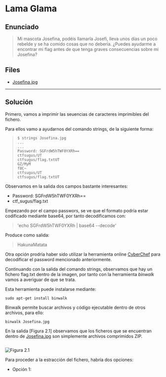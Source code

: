
# Lama Glama

## Enunciado

> Mi mascota Josefina, podéis llamarla Josefi, lleva unos días un poco rebelde y
> se ha comido cosas que no debería.
> ¿Puedes ayudarme a encontrar mi flag antes de que tenga graves consecuencias
> sobre mi Josefina?

## Files

- [Josefina.jpg](https://github.com/ZeN1xX/ctf-writeups/blob/main/sugus-ctf/Lama-Glama/Josefina.jpg)

---

## Solución

Primero, vamos a imprimir las seuencias de caracteres imprimibles del fichero.

Para ellos vamo a ayudarnos del comando strings, de la siguiente forma:

>~~~
>$ strings Josefina.jpg
>...
>...
>Password: SGFrdW5hTWF0YXRh==
>ctfsugus/UT
>ctfsugus/flag.txtUT
>GZ/MyM
>f8C~
>ctfsugus/UT
>ctfsugus/flag.txtUT
>~~~

Observamos en la salida dos campos bastante interesantes:

- Password: SGFrdW5hTWF0YXRh==
- ctf\_sugus/flag.txt

Empezando por el campo passwors, se ve que el formato podría estar codificado
mediante base64, por tanto decodificamos con:

> 'echo SGFrdW5hTWF0YXRh | base64 --decode'

Produce como salida:

> HakunaMatata

Otra opción prodría haber sido utilizar la herramienta online [CyberChef](https://gchq.github.io/CyberChef/)
para decodificar el password mencionado anteriormente.

Continuando con la salida del comando strings, observamos que hay un fichero
flag.txt dentro de la imagen, por tanto con la herramienta *binwalk* vamos a
averiguar de que se trata.

Esta herramienta puede instalarse mediante:

    sudo apt-get install binwalk

Binwalk permite buscar archivos y código ejecutable dentro de otros
archivos, para ello:

    binwalk Josefina.jpg

En la salida [Figura 2.1] observamos que los ficheros que se encuentran dentro de
[Josefina.jpg](https://github.com/ZeN1xX/ctf-writeups/blob/main/sugus-ctf/Lama-Glama/Josefina.jpg)
son simplemente archivos comprimidos ZIP.

~~~

~~~

![Figura 2.1](https://user-images.githubusercontent.com/114481026/222983443-a3955532-a07d-4f63-82de-077136d0673c.png "Figura 2.1")

Para proceder a la estracción del fichero, habría dos opciones:

- Opción 1:
	
